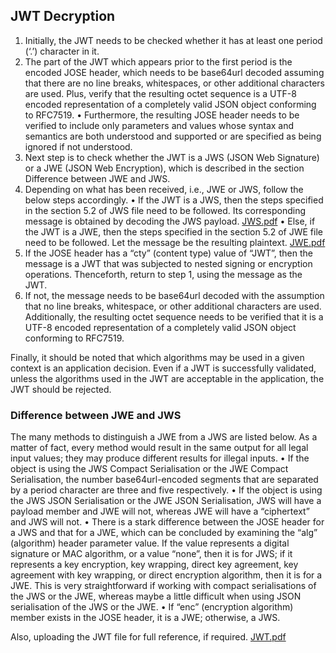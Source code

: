 ## JWT Decryption

1. Initially, the JWT needs to be checked whether it has at least one period (‘.’) character in it.
2. The part of the JWT which appears prior to the first period is the encoded JOSE header, which needs to be base64url decoded assuming that there are no line breaks, whitespaces, or other additional characters are used. Plus, verify that the resulting octet sequence is a UTF-8 encoded representation of a completely valid JSON object conforming to RFC7519.
       • 	Furthermore, the resulting JOSE header needs to be verified to include only parameters and values whose syntax and 
        semantics are both understood and supported or are specified as being ignored if not understood.
3.	Next step is to check whether the JWT is a JWS (JSON Web Signature) or a JWE (JSON Web Encryption), which is described in the section Difference between JWE and JWS.
4.	Depending on what has been received, i.e., JWE or JWS, follow the below steps accordingly.
       •	If the JWT is a JWS, then the steps specified in the section 5.2 of JWS file need to be followed. Its corresponding 
        message is obtained by decoding the JWS payload.
             [JWS.pdf](https://github.com/amosproj/amos2022ss08-openid-connect-doctor/files/8660929/JWS.pdf)
       •	Else, if the JWT is a JWE, then the steps specified in the section 5.2 of JWE file need to be followed. Let the message 
        be the resulting plaintext.
             [JWE.pdf](https://github.com/amosproj/amos2022ss08-openid-connect-doctor/files/8660928/JWE.pdf)
5.	If the JOSE header has a “cty” (content type) value of “JWT”, then the message is a JWT that was subjected to nested signing or encryption operations. Thenceforth, return to step 1, using the message as the JWT.
6.	If not, the message needs to be base64url decoded with the assumption that no line breaks, whitespace, or other additional characters are used. Additionally, the resulting octet sequence needs to be verified that it is a UTF-8 encoded representation of a completely valid JSON object conforming to RFC7519.

Finally, it should be noted that which algorithms may be used in a given context is an application decision. Even if a JWT is successfully validated, unless the algorithms used in the JWT are acceptable in the application, the JWT should be rejected.

### Difference between JWE and JWS
The many methods to distinguish a JWE from a JWS are listed below. As a matter of fact, every method would result in the same output for all legal input values; they may produce different results for illegal inputs.
•	If the object is using the JWS Compact Serialisation or the JWE Compact Serialisation, the number base64url-encoded segments that are separated by a period character are three and five respectively.
•	If the object is using the JWS JSON Serialisation or the JWE JSON Serialisation, JWS will have a payload member and JWE will not, whereas JWE will have a “ciphertext” and JWS will not.
•	There is a stark difference between the JOSE header for a JWS and that for a JWE, which can be concluded by examining the “alg” (algorithm) header parameter value. If the value represents a digital signature or MAC algorithm, or a value “none”, then it is for JWS; if it represents a key encryption, key wrapping, direct key agreement, key agreement with key wrapping, or direct encryption algorithm, then it is for a JWE. This is very straightforward if working with compact serialisations of the JWS or the JWE, whereas maybe a little difficult when using JSON serialisation of the JWS or the JWE.
•	If “enc” (encryption algorithm) member exists in the JOSE header, it is a JWE; otherwise, a JWS.

Also, uploading the JWT file for full reference, if required.
[JWT.pdf](https://github.com/amosproj/amos2022ss08-openid-connect-doctor/files/8660942/JWT.pdf)
